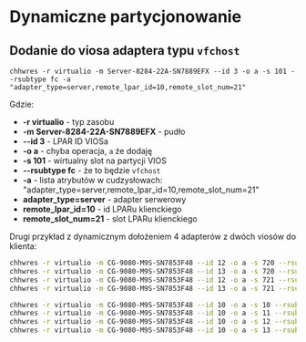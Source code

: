 # Dynamiczne partycjonowanie

## Dodanie do viosa adaptera typu `vfchost`

```
chhwres -r virtualio -m Server-8284-22A-SN7889EFX --id 3 -o a -s 101 --rsubtype fc -a "adapter_type=server,remote_lpar_id=10,remote_slot_num=21"
```

Gdzie:

- **-r virtualio** - typ zasobu
- **-m Server-8284-22A-SN7889EFX** - pudło
- **--id 3** - LPAR ID VIOSa
- **-o a** - chyba operacja, `a` że dodaję
- **-s 101** - wirtualny slot na partycji VIOS
- **--rsubtype fc** - że to będzie `vfchost`
- **-a** - lista atrybutów w cudzysłowach: "adapter_type=server,remote_lpar_id=10,remote_slot_num=21"
 - **adapter_type=server** - adapter serwerowy
 - **remote_lpar_id=10** - id LPARu klienckiego
 - **remote_slot_num=21** - slot LPARu klienckiego

Drugi przykład z dynamicznym dołożeniem 4 adapterów z dwóch viosów do klienta:

```bash
chhwres -r virtualio -m CG-9080-M9S-SN7853F48 --id 12 -o a -s 720 --rsubtype fc -a "adapter_type=server,remote_lpar_id=10,remote_slot_num=10"
chhwres -r virtualio -m CG-9080-M9S-SN7853F48 --id 13 -o a -s 720 --rsubtype fc -a "adapter_type=server,remote_lpar_id=10,remote_slot_num=11"
chhwres -r virtualio -m CG-9080-M9S-SN7853F48 --id 12 -o a -s 721 --rsubtype fc -a "adapter_type=server,remote_lpar_id=10,remote_slot_num=12"
chhwres -r virtualio -m CG-9080-M9S-SN7853F48 --id 13 -o a -s 721 --rsubtype fc -a "adapter_type=server,remote_lpar_id=10,remote_slot_num=13"

chhwres -r virtualio -m CG-9080-M9S-SN7853F48 --id 10 -o a -s 10 --rsubtype fc -a "adapter_type=client,remote_lpar_id=12,remote_slot_num=720"
chhwres -r virtualio -m CG-9080-M9S-SN7853F48 --id 10 -o a -s 11 --rsubtype fc -a "adapter_type=client,remote_lpar_id=13,remote_slot_num=720"
chhwres -r virtualio -m CG-9080-M9S-SN7853F48 --id 10 -o a -s 12 --rsubtype fc -a "adapter_type=client,remote_lpar_id=12,remote_slot_num=721"
chhwres -r virtualio -m CG-9080-M9S-SN7853F48 --id 10 -o a -s 13 --rsubtype fc -a "adapter_type=client,remote_lpar_id=13,remote_slot_num=721"
